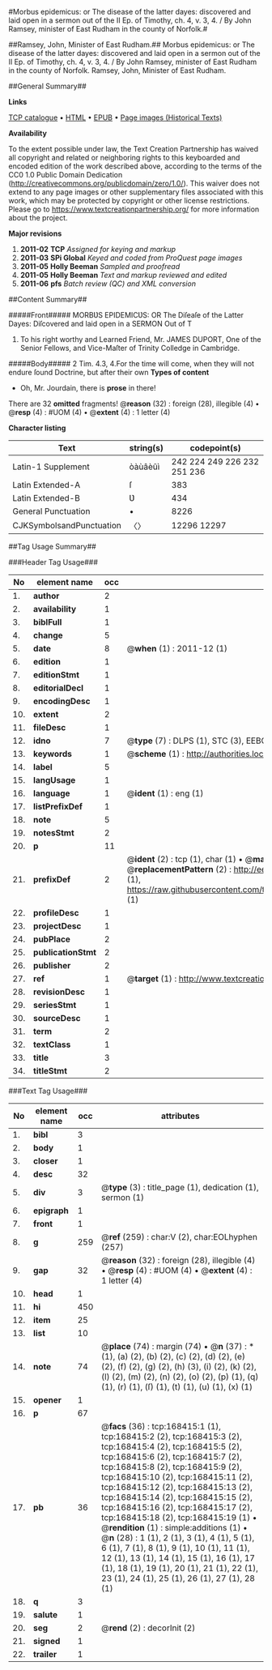 #Morbus epidemicus: or The disease of the latter dayes: discovered and laid open in a sermon out of the II Ep. of Timothy, ch. 4, v. 3, 4. / By John Ramsey, minister of East Rudham in the county of Norfolk.#

##Ramsey, John, Minister of East Rudham.##
Morbus epidemicus: or The disease of the latter dayes: discovered and laid open in a sermon out of the II Ep. of Timothy, ch. 4, v. 3, 4. / By John Ramsey, minister of East Rudham in the county of Norfolk.
Ramsey, John, Minister of East Rudham.

##General Summary##

**Links**

[TCP catalogue](http://www.ota.ox.ac.uk/tcp/)  • 
[HTML](http://tei.it.ox.ac.uk/tcp/Texts-HTML/free/A92/A92077.html)  • 
[EPUB](http://tei.it.ox.ac.uk/tcp/Texts-EPUB/free/A92/A92077.epub) • 
[Page images (Historical Texts)](https://historicaltexts.jisc.ac.uk/eebo-99872967e)

**Availability**

To the extent possible under law, the Text Creation Partnership has waived all copyright and related or neighboring rights to this keyboarded and encoded edition of the work described above, according to the terms of the CC0 1.0 Public Domain Dedication (http://creativecommons.org/publicdomain/zero/1.0/). This waiver does not extend to any page images or other supplementary files associated with this work, which may be protected by copyright or other license restrictions. Please go to https://www.textcreationpartnership.org/ for more information about the project.

**Major revisions**

1. __2011-02__ __TCP__ *Assigned for keying and markup*
1. __2011-03__ __SPi Global__ *Keyed and coded from ProQuest page images*
1. __2011-05__ __Holly Beeman__ *Sampled and proofread*
1. __2011-05__ __Holly Beeman__ *Text and markup reviewed and edited*
1. __2011-06__ __pfs__ *Batch review (QC) and XML conversion*

##Content Summary##

#####Front#####
MORBƲS EPIDEMICƲS: OR The Diſeaſe of the Latter Dayes: Diſcovered and laid open in a SERMON Out of T
1. To his right worthy and Learned Friend, Mr. JAMES DUPORT, One of the Senior Fellows, and Vice-Maſter of Trinity Colledge in Cambridge.

#####Body#####
2 Tim. 4.3, 4.For the time will come, when they will not endure ſound Doctrine, but after their own 
**Types of content**

  * Oh, Mr. Jourdain, there is **prose** in there!

There are 32 **omitted** fragments! 
 @__reason__ (32) : foreign (28), illegible (4)  •  @__resp__ (4) : #UOM (4)  •  @__extent__ (4) : 1 letter (4)

**Character listing**


|Text|string(s)|codepoint(s)|
|---|---|---|
|Latin-1 Supplement|òàùâèûì|242 224 249 226 232 251 236|
|Latin Extended-A|ſ|383|
|Latin Extended-B|Ʋ|434|
|General Punctuation|•|8226|
|CJKSymbolsandPunctuation|〈〉|12296 12297|

##Tag Usage Summary##

###Header Tag Usage###

|No|element name|occ|attributes|
|---|---|---|---|
|1.|__author__|2||
|2.|__availability__|1||
|3.|__biblFull__|1||
|4.|__change__|5||
|5.|__date__|8| @__when__ (1) : 2011-12 (1)|
|6.|__edition__|1||
|7.|__editionStmt__|1||
|8.|__editorialDecl__|1||
|9.|__encodingDesc__|1||
|10.|__extent__|2||
|11.|__fileDesc__|1||
|12.|__idno__|7| @__type__ (7) : DLPS (1), STC (3), EEBO-CITATION (1), PROQUEST (1), VID (1)|
|13.|__keywords__|1| @__scheme__ (1) : http://authorities.loc.gov/ (1)|
|14.|__label__|5||
|15.|__langUsage__|1||
|16.|__language__|1| @__ident__ (1) : eng (1)|
|17.|__listPrefixDef__|1||
|18.|__note__|5||
|19.|__notesStmt__|2||
|20.|__p__|11||
|21.|__prefixDef__|2| @__ident__ (2) : tcp (1), char (1)  •  @__matchPattern__ (2) : ([0-9\-]+):([0-9IVX]+) (1), (.+) (1)  •  @__replacementPattern__ (2) : http://eebo.chadwyck.com/downloadtiff?vid=$1&page=$2 (1), https://raw.githubusercontent.com/textcreationpartnership/Texts/master/tcpchars.xml#$1 (1)|
|22.|__profileDesc__|1||
|23.|__projectDesc__|1||
|24.|__pubPlace__|2||
|25.|__publicationStmt__|2||
|26.|__publisher__|2||
|27.|__ref__|1| @__target__ (1) : http://www.textcreationpartnership.org/docs/. (1)|
|28.|__revisionDesc__|1||
|29.|__seriesStmt__|1||
|30.|__sourceDesc__|1||
|31.|__term__|2||
|32.|__textClass__|1||
|33.|__title__|3||
|34.|__titleStmt__|2||


###Text Tag Usage###

|No|element name|occ|attributes|
|---|---|---|---|
|1.|__bibl__|3||
|2.|__body__|1||
|3.|__closer__|1||
|4.|__desc__|32||
|5.|__div__|3| @__type__ (3) : title_page (1), dedication (1), sermon (1)|
|6.|__epigraph__|1||
|7.|__front__|1||
|8.|__g__|259| @__ref__ (259) : char:V (2), char:EOLhyphen (257)|
|9.|__gap__|32| @__reason__ (32) : foreign (28), illegible (4)  •  @__resp__ (4) : #UOM (4)  •  @__extent__ (4) : 1 letter (4)|
|10.|__head__|1||
|11.|__hi__|450||
|12.|__item__|25||
|13.|__list__|10||
|14.|__note__|74| @__place__ (74) : margin (74)  •  @__n__ (37) : * (1), (a) (2), (b) (2), (c) (2), (d) (2), (e) (2), (f) (2), (g) (2), (h) (3), (i) (2), (k) (2), (l) (2), (m) (2), (n) (2), (o) (2), (p) (1), (q) (1), (r) (1), (ſ) (1), (t) (1), (u) (1), (x) (1)|
|15.|__opener__|1||
|16.|__p__|67||
|17.|__pb__|36| @__facs__ (36) : tcp:168415:1 (1), tcp:168415:2 (2), tcp:168415:3 (2), tcp:168415:4 (2), tcp:168415:5 (2), tcp:168415:6 (2), tcp:168415:7 (2), tcp:168415:8 (2), tcp:168415:9 (2), tcp:168415:10 (2), tcp:168415:11 (2), tcp:168415:12 (2), tcp:168415:13 (2), tcp:168415:14 (2), tcp:168415:15 (2), tcp:168415:16 (2), tcp:168415:17 (2), tcp:168415:18 (2), tcp:168415:19 (1)  •  @__rendition__ (1) : simple:additions (1)  •  @__n__ (28) : 1 (1), 2 (1), 3 (1), 4 (1), 5 (1), 6 (1), 7 (1), 8 (1), 9 (1), 10 (1), 11 (1), 12 (1), 13 (1), 14 (1), 15 (1), 16 (1), 17 (1), 18 (1), 19 (1), 20 (1), 21 (1), 22 (1), 23 (1), 24 (1), 25 (1), 26 (1), 27 (1), 28 (1)|
|18.|__q__|3||
|19.|__salute__|1||
|20.|__seg__|2| @__rend__ (2) : decorInit (2)|
|21.|__signed__|1||
|22.|__trailer__|1||
